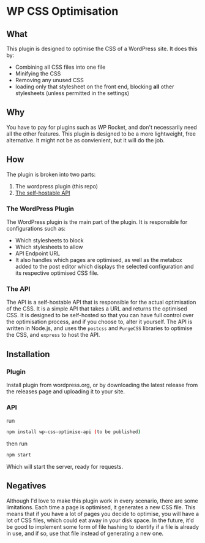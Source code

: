 # WP CSS Optimisation

## What

This plugin is designed to optimise the CSS of a WordPress site. It does this by:

- Combining all CSS files into one file
- Minifying the CSS
- Removing any unused CSS
- loading only that stylesheet on the front end, blocking **all** other stylesheets (unless permitted in the settings)

## Why

You have to pay for plugins such as WP Rocket, and don't necessarily need all the other features. This plugin is designed to be a more lightweight, free alternative. It might not be as convienient, but it will do the job.

## How

The plugin is broken into two parts:

1. The wordpress plugin (this repo)
2. [The self-hostable API](https://github.com/NetSpud/css-optimiser-api)

### The WordPress Plugin

The WordPress plugin is the main part of the plugin. It is responsible for configurations such as:

- Which stylesheets to block
- Which stylesheets to allow
- API Endpoint URL
- It also handles which pages are optimised, as well as the metabox added to the post editor which displays the selected configuration and its respective optimised CSS file.

### The API

The API is a self-hostable API that is responsible for the actual optimisation of the CSS. It is a simple API that takes a URL and returns the optimised CSS. It is designed to be self-hosted so that you can have full control over the optimisation process, and if you choose to, alter it yourself. The API is written in Node.js, and uses the `postcss` and `PurgeCSS` libraries to optimise the CSS, and `express` to host the API.

## Installation

### Plugin

Install plugin from wordpress.org, or by downloading the latest release from the releases page and uploading it to your site.

### API

run

```bash
npm install wp-css-optimise-api (to be published)
```

then run

```bash
npm start
```

Which will start the server, ready for requests.

## Negatives

Although I'd love to make this plugin work in every scenario, there are some limitations. Each time a page is optimised, it generates a new CSS file. This means that if you have a lot of pages you decide to optimise, you will have a lot of CSS files, which could eat away in your disk space. In the future, it'd be good to implement some form of file hashing to identify if a file is already in use, and if so, use that file instead of generating a new one.
